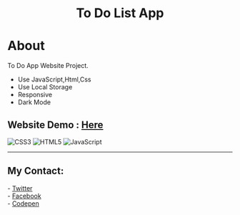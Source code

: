 <div align="center"><h1> To Do List App </h1> </div>

# About
To Do App Website Project.
- Use JavaScript,Html,Css 
- Use Local Storage 
- Responsive 
- Dark Mode

## Website Demo : [Here](https://abderrezakzed.github.io/To-Do-App)


![CSS3](https://img.shields.io/badge/css3-%231572B6.svg?style=for-the-badge&logo=css3&logoColor=white)
![HTML5](https://img.shields.io/badge/html5-%23E34F26.svg?style=for-the-badge&logo=html5&logoColor=white)
![JavaScript](https://img.shields.io/badge/javascript-%23323330.svg?style=for-the-badge&logo=javascript&logoColor=%23F7DF1E)

<hr>
<h2>My Contact:</h2>
- <a href="https://twitter.com/AbderrezakZed">Twitter</a><br>
- <a href="https://www.facebook.com/abderrezak.zed">Facebook</a><br>
- <a href="https://codepen.io/abderrezakzed">Codepen</a>
